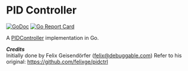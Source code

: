 # PID Controller

[![GoDoc](https://godoc.org/cirello.io/pidctl?status.svg)](https://godoc.org/cirello.io/pidctl)
[![Go Report Card](https://goreportcard.com/badge/github.com/cirello-io/pidctl)](https://goreportcard.com/report/github.com/cirello-io/pidctl)

A [PIDController](http://en.wikipedia.org/wiki/PID_controller) implementation in Go.

***Credits***<br/>
Initially done by Felix Geisendörfer (felix@debuggable.com)
Refer to his original: https://github.com/felixge/pidctrl
